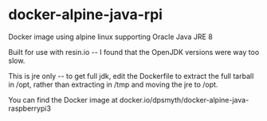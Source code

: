 # docker-alpine-java-rpi
Docker image using alpine linux supporting Oracle Java JRE 8

Built for use with resin.io -- I found that the OpenJDK versions were way too slow.

This is jre only -- to get full jdk, edit the Dockerfile to extract the full tarball in /opt, rather than extracting in /tmp and moving the jre to /opt.

You can find the Docker image at docker.io/dpsmyth/docker-alpine-java-raspberrypi3
